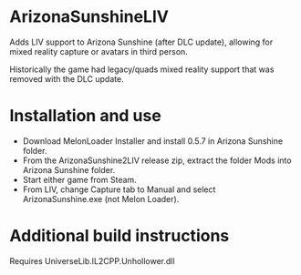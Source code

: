# ArizonaSunshineLIV
Adds LIV support to Arizona Sunshine (after DLC update), allowing for mixed reality capture or avatars in third person.

Historically the game had legacy/quads mixed reality support that was removed with the DLC update.

# Installation and use
- Download MelonLoader Installer and install 0.5.7 in Arizona Sunshine folder.
- From the ArizonaSunshine2LIV release zip, extract the folder Mods into Arizona Sunshine folder.
- Start either game from Steam.
- From LIV, change Capture tab to Manual and select ArizonaSunshine.exe (not Melon Loader).

# Additional build instructions
Requires UniverseLib.IL2CPP.Unhollower.dll
